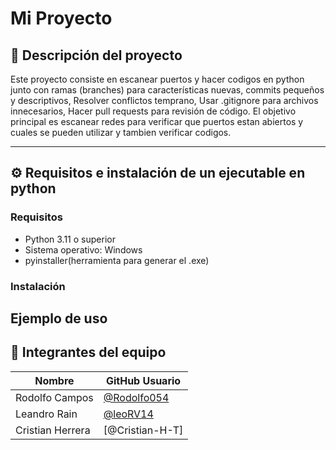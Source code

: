 # Mi Proyecto

## 📌 Descripción del proyecto

Este proyecto consiste en escanear puertos y hacer codigos en python junto con ramas (branches) para características nuevas, commits pequeños y descriptivos, Resolver conflictos temprano, Usar .gitignore para archivos innecesarios, Hacer pull requests para revisión de código. El objetivo principal es escanear redes para verificar que puertos estan abiertos y cuales se pueden utilizar y tambien verificar codigos.

---

## ⚙️ Requisitos e instalación de un ejecutable en python

### Requisitos

- Python 3.11 o superior
- Sistema operativo: Windows
- pyinstaller(herramienta para generar el .exe)

### Instalación






## Ejemplo de uso






## 👥 Integrantes del equipo

| Nombre        | GitHub Usuario        |
|---------------|------------------------|
|Rodolfo Campos| [@Rodolfo054](https://github.com/juanperez) |
|Leandro Rain| [@leoRV14](https://github.com/anagomez)   |
|Cristian Herrera| [@Cristian-H-T] |


